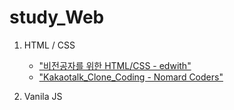 # study_Web
1. HTML / CSS

   - ["비전공자를 위한 HTML/CSS - edwith"](https://www.edwith.org/boostcourse-cs-htmlcss/joinLectures/33586)
   - ["Kakaotalk_Clone_Coding - Nomard Coders"](https://academy.nomadcoders.co/p/kakaoclone_total)

2. Vanila JS
